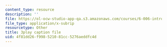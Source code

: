 ```yaml
---
content_type: resource
description: ''
file: https://ol-ocw-studio-app-qa.s3.amazonaws.com/courses/6-006-introduction-to-algorithms-fall-2011/4f81dd26f998521081cc5276aeddfc4d_B7hVxCmfPtM.vtt
file_type: application/x-subrip
resourcetype: Other
title: 3play caption file
uid: 4f81dd26-f998-5210-81cc-5276aeddfc4d
---
```

